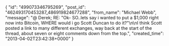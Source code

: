  {
   "id": "499073346795269",
   "post_id": "462493170453287_486919824677288",
   "from_name": "Michael Webb",
   "message": "@ Derek; RE: \"Ok- SO..lets say i wanted to put a $1,000 right now into Bitcoin, WHERE would i go Scott Duncan to do it?\"\n\nI think Scott posted a link to many different exchanges, way back at the start of the thread, about seven or eight comments down from the top.",
   "created_time": "2013-04-02T23:42:38+0000"
 }
